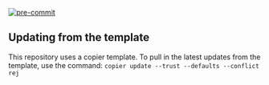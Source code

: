 [![pre-commit](https://img.shields.io/badge/pre--commit-enabled-brightgreen?logo=pre-commit&logoColor=white)](https://github.com/pre-commit/pre-commit)









## Updating from the template
This repository uses a copier template. To pull in the latest updates from the template, use the command:
`copier update --trust --defaults --conflict rej`
